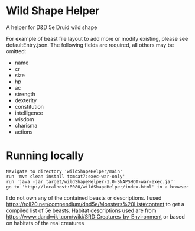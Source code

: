 # Wild Shape Helper
A helper for D&amp;D 5e Druid wild shape

For example of beast file layout to add more or modify existing, please see defaultEntry.json.
The following fields are required, all others may be omitted:
* name
* cr
* size
* hp
* ac
* strength
* dexterity
* constitution
* intelligence
* wisdom
* charisma
* actions

# Running locally
```
Navigate to directory 'wildShapeHelper/main'
run 'mvn clean install tomcat7:exec-war-only'
run 'java -jar target/wildShapeHelper-1.0-SNAPSHOT-war-exec.jar'
go to 'http://localhost:8080/wildShapeHelper/index.html' in a browser
```

I do not own any of the contained beasts or descriptions. I used https://roll20.net/compendium/dnd5e/Monsters%20List#content to get a compiled list of 5e beasts.
Habitat descriptions used are from https://www.dandwiki.com/wiki/SRD:Creatures_by_Environment or based on habitats of the real creatures